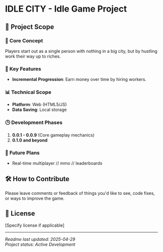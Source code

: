 # IDLE CITY - Idle Game Project

## 📌 Project Scope

### 🎯 Core Concept
Players start out as a single person with nothing in a big city, but by hustling work their way up to riches. 

### 🌟 Key Features
- **Incremental Progression**: Earn money over time by hiring workers.

### 📊 Technical Scope
- **Platform**: Web (HTML5/JS)
- **Data Saving**: Local storage

### 🕒 Development Phases
1. **0.0.1 - 0.0.9** (Core gameplay mechanics)
2. **0.1.0 and beyond**

### 🚫 Future Plans
- Real-time multiplayer // mmo // leaderboards

## 🛠️ How to Contribute
Please leave comments or feedback of things you'd like to see, code fixes, or ways to improve the game.

## 📜 License
[Specify license if applicable]

---
*Readme last updated: 2025-04-29*  
*Project status: Active Development*